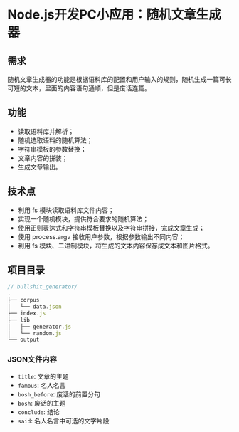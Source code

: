 # Node.js开发PC小应用：随机文章生成器
## 需求
随机文章生成器的功能是根据语料库的配置和用户输入的规则，随机生成一篇可长可短的文本，里面的内容语句通顺，但是废话连篇。
## 功能
* 读取语料库并解析；
* 随机选取语料的随机算法；
* 字符串模板的参数替换；
* 文章内容的拼装；
* 生成文章输出。

## 技术点
* 利用 fs 模块读取语料库文件内容；
* 实现一个随机模块，提供符合要求的随机算法；
* 使用正则表达式和字符串模板替换以及字符串拼接，完成文章生成；
* 使用 process.argv 接收用户参数，根据参数输出不同内容；
* 利用 fs 模块、二进制模块，将生成的文本内容保存成文本和图片格式。

## 项目目录

```js
// bullshit_generator/
.
├── corpus
│   └── data.json
├── index.js
├── lib
│   ├── generator.js
│   └── random.js
└── output
```
### JSON文件内容
* `title`: 文章的主题
* `famous`: 名人名言
* `bosh_before`: 废话的前置分句
* `bosh`: 废话的主题
* `conclude`: 结论
* `said`: 名人名言中可选的文字片段

